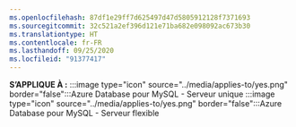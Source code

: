 ```yaml
---
ms.openlocfilehash: 87df1e29ff7d625497d47d5805912128f7371693
ms.sourcegitcommit: 32c521a2ef396d121e71ba682e098092ac673b30
ms.translationtype: HT
ms.contentlocale: fr-FR
ms.lasthandoff: 09/25/2020
ms.locfileid: "91377417"
---
```

<Token>**S’APPLIQUE À :** :::image type="icon" source="../media/applies-to/yes.png" border="false":::Azure Database pour MySQL - Serveur unique :::image type="icon" source="../media/applies-to/yes.png" border="false":::Azure Database pour MySQL - Serveur flexible</Token>